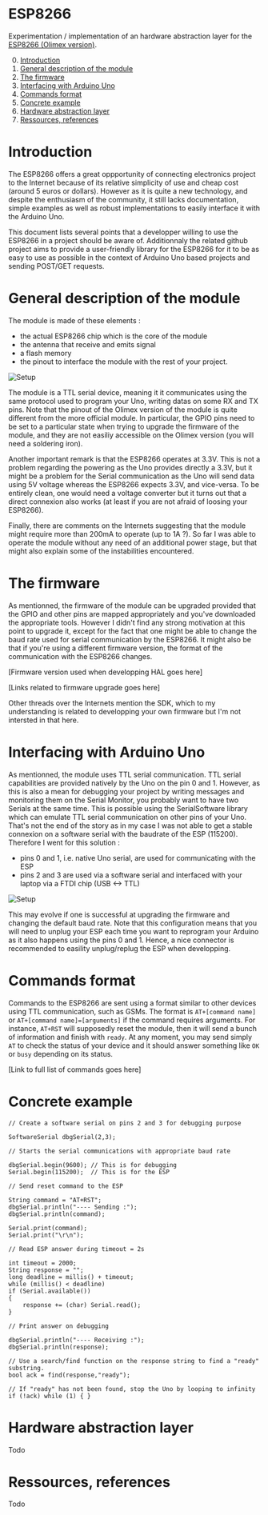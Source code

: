 ESP8266
========

Experimentation / implementation of an hardware abstraction layer for the [ESP8266 (Olimex version)](https://www.olimex.com/Products/IoT/MOD-WIFI-ESP8266/open-source-hardware).

0. [Introduction](#Introduction)
1. [General description of the module](#Description)
2. [The firmware](#Firmware)
3. [Interfacing with Arduino Uno](#InterfacingWithUno)
4. [Commands format](#CommandsFormat)
5. [Concrete example](#Example)
6. [Hardware abstraction layer](#HAL)
7. [Ressources, references](#References)

<a name="Introduction"></a>
Introduction
============

The ESP8266 offers a great oppportunity of connecting electronics project to the Internet
because of its relative simplicity of use and cheap cost (around 5 euros or dollars). However
as it is quite a new technology, and despite the enthusiasm of the community, it still lacks
documentation, simple examples as well as robust implementations to easily interface it with 
the Arduino Uno.

This document lists several points that a developper willing to use the ESP8266 in a project 
should be aware of. Additionnaly the related github project aims to provide a user-friendly
library for the ESP8266 for it to be as easy to use as possible in the context of Arduino
Uno based projects and sending POST/GET requests.

<a name="Description"></a>
General description of the module
=================================

The module is made of these elements :
- the actual ESP8266 chip which is the core of the module
- the antenna that receive and emits signal
- a flash memory
- the pinout to interface the module with the rest of your project.

![Setup](doc/description.jpg)

The module is a TTL serial device, meaning it it communicates using the same protocol used 
to program your Uno, writing datas on some RX and TX pins. Note that the pinout of the Olimex 
version of the module is quite different from the more official module. In particular, the 
GPIO pins need to be set to a particular state when trying to upgrade the firmware of the
module, and they are not easiliy accessible on the Olimex version (you will need a soldering 
iron).

Another important remark is that the ESP8266 operates at 3.3V. This is not a problem regarding
the powering as the Uno provides directly a 3.3V, but it might be a problem for the Serial
communication as the Uno will send data using 5V voltage whereas the ESP8266 expects 3.3V,
and vice-versa. To be entirely clean, one would need a voltage converter but it turns out
that a direct connexion also works (at least if you are not afraid of loosing your ESP8266).

Finally, there are comments on the Internets suggesting that the module might require
more than 200mA to operate (up to 1A ?). So far I was able to operate the module without
any need of an additional power stage, but that might also explain some of the instabilities
encountered.

<a name="Firmware"></a>
The firmware
============

As mentionned, the firmware of the module can be upgraded provided that the GPIO and other
pins are mapped appropriately and you've downloaded the appropriate tools. However I didn't 
find any strong motivation at this point to upgrade it, except for the fact that one might
be able to change the baud rate used for serial communication by the ESP8266. It might
also be that if you're using a different firmware version, the format of the communication
with the ESP8266 changes. 

[Firmware version used when developping HAL goes here]

[Links related to firmware upgrade goes here]

Other threads over the Internets mention the SDK, which to my understanding is related to
developping your own firmware but I'm not intersted in that here.

<a name="InterfacingWithUno"></a>
Interfacing with Arduino Uno
============================

As mentionned, the module uses TTL serial communication. TTL serial capabilities are provided
natively by the Uno on the pin 0 and 1. However, as this is also a mean for debugging your
project by writing messages and monitoring them on the Serial Monitor, you probably want
to have two Serials at the same time. This is possible using the SerialSoftware library
which can emulate TTL serial communication on other pins of your Uno. That's not the end
of the story as in my case I was not able to get a stable connexion on a software serial
with the baudrate of the ESP (115200). Therefore I went for this solution :
- pins 0 and 1, i.e. native Uno serial, are used for communicating with the ESP
- pins 2 and 3 are used via a software serial and interfaced with your laptop via a FTDI chip (USB <-> TTL)

![Setup](doc/wiring.png)

This may evolve if one is successful at upgrading the firmware and changing the default
baud rate. Note that this configuration means that you will need to unplug your ESP each 
time you want to reprogram your Arduino as it also happens using the pins 0 and 1. Hence, 
a nice connector is recommended to easility unplug/replug the ESP when developping.

<a name="CommandsFormat"></a>
Commands format
===============

Commands to the ESP8266 are sent using a format similar to other devices using TTL 
communication, such as GSMs. The format is `AT+[command name]` or `AT+[command name]=[arguments]`
if the command requires arguments. For instance, `AT+RST` will supposedly reset the module, 
then it will send a bunch of information and finish with `ready`. At any moment, you may 
send simply `AT` to check the status of your device and it should answer something like 
`OK` or `busy` depending on its status.

[Link to full list of commands goes here]

<a name="Example"></a>
Concrete example
================

```
// Create a software serial on pins 2 and 3 for debugging purpose

SoftwareSerial dbgSerial(2,3);

// Starts the serial communications with appropriate baud rate

dbgSerial.begin(9600); // This is for debugging
Serial.begin(115200);  // This is for the ESP

// Send reset command to the ESP

String command = "AT+RST";
dbgSerial.println("---- Sending :");
dbgSerial.println(command);

Serial.print(command);
Serial.print("\r\n");

// Read ESP answer during timeout = 2s

int timeout = 2000; 
String response = "";
long deadline = millis() + timeout;
while (millis() < deadline)
if (Serial.available())
{
    response += (char) Serial.read();
}

// Print answer on debugging

dbgSerial.println("---- Receiving :");
dbgSerial.println(response);

// Use a search/find function on the response string to find a "ready" substring.
bool ack = find(response,"ready");

// If "ready" has not been found, stop the Uno by looping to infinity
if (!ack) while (1) { }
```

<a name="HAL"></a>
Hardware abstraction layer
==========================

Todo

<a name="References"></a>
Ressources, references
======================

Todo

